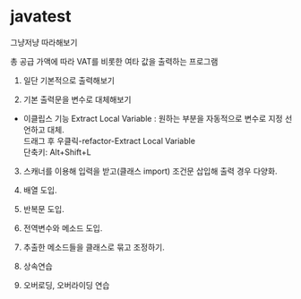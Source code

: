 # javatest
그냥저냥 따라해보기

총 공급 가액에 따라 VAT를 비롯한 여타 값을 출력하는 프로그램

1. 일단 기본적으로 출력해보기

2. 기본 출력문을 변수로 대체해보기

* 이클립스 기능 Extract Local Variable : 원하는 부분을 자동적으로 변수로 지정 선언하고 대체.  
드래그 후 우클릭-refactor-Extract Local Variable  
단축키: Alt+Shift+L

3. 스캐너를 이용해 입력을 받고(클래스 import) 조건문 삽입해 출력 경우 다양화.

4. 배열 도입.

5. 반복문 도입.

6. 전역변수와 메소드 도입.

7. 추출한 메소드들을 클래스로 묶고 조정하기.

8. 상속연습

9. 오버로딩, 오버라이딩 연습